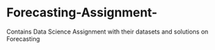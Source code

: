 # Forecasting-Assignment-
Contains Data Science Assignment with their datasets and solutions on Forecasting
